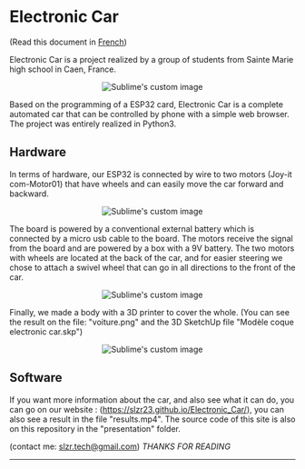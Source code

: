 # Electronic Car
(Read this document in [French](README_fr.md))

Electronic Car is a project realized by a group of students from Sainte Marie high school in Caen, France. 

<p align="center">
  <img src="https://github.com/slzr23/Electronic_Car/blob/main/img_readme/Capture.PNG" alt="Sublime's custom image"/>
</p>

Based on the programming of a ESP32 card, Electronic Car is a complete automated car that can be controlled by phone with a simple web browser. The project was entirely realized in Python3.

## Hardware
In terms of hardware, our ESP32 is connected by wire to two motors (Joy-it com-Motor01) that have wheels and can easily move the car forward and backward. 

<p align="center">
  <img src="https://github.com/slzr23/Electronic_Car/blob/main/img_readme/esp32.png" alt="Sublime's custom image"/>
</p>

The board is powered by a conventional external battery which is connected by a micro usb cable to the board. The motors receive the signal from the board and are powered by a box with a 9V battery. The two motors with wheels are located at the back of the car, and for easier steering we chose to attach a swivel wheel that can go in all directions to the front of the car. 

<p align="center">
  <img src="https://github.com/slzr23/Electronic_Car/blob/main/img_readme/ori-kit-eco-roue-motoreducteur-mt01-30608.jpg" alt="Sublime's custom image"/>
</p>

Finally, we made a body with a 3D printer to cover the whole. (You can see the result on the file: "voiture.png" and the 3D SketchUp file "Modèle coque electronic car.skp") 

<p align="center">
  <img src="https://github.com/slzr23/Electronic_Car/blob/main/img_readme/Capture2.PNG" alt="Sublime's custom image"/>
</p>

## Software

If you want more information about the car, and also see what it can do, you can go on our website : (https://slzr23.github.io/Electronic_Car/), you can also see a result in the file "results.mp4".
The source code of this site is also on this repository in the "presentation" folder. 

(contact me: slzr.tech@gmail.com)
*THANKS FOR READING*  

-------------------------------------------------------------------------------------------------------------------------------------------------------------------  
